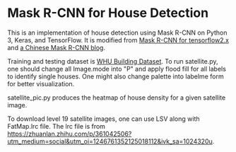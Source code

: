 # Mask R-CNN for House Detection

This is an implementation of house detection using Mask R-CNN on Python 3, Keras, and TensorFlow. It is modified from [Mask R-CNN for tensorflow2.x](https://github.com/leekunhee/Mask_RCNN) and [a Chinese Mask R-CNN blog](https://blog.csdn.net/l297969586/article/details/79140840/).

Training and testing dataset is [WHU Building Dataset](https://study.rsgis.whu.edu.cn/pages/download/building_dataset.html). To run satellite.py, one should change all Image.mode into "P" and apply flood fill for all labels to identify single houses. One might also change palette into labelme form for better visualization.

satellite_pic.py produces the heatmap of house density for a given satellite image.

To download level 19 satellite images, one can use LSV along with FatMap.lrc file. The lrc file is from https://zhuanlan.zhihu.com/p/361042506?utm_medium=social&utm_oi=1246761352125018112&ivk_sa=1024320u.
